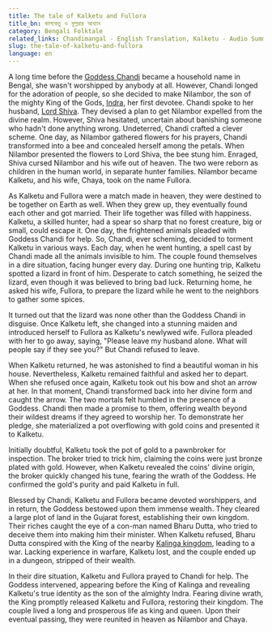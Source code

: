 ```yaml
---
title: The tale of Kalketu and Fullora
title_bn: কালকেতু ও ফুল্লরার আখ্যান
category: Bengali Folktale
related_links: Chandimangal - English Translation, Kalketu - Audio Summary
slug: the-tale-of-kalketu-and-fullora
language: en
---
```


A long time before the [Goddess Chandi](https://en.wikipedia.org/wiki/Chandi) became a household name in Bengal, she wasn't worshipped by anybody at all. However, Chandi longed for the adoration of people, so she decided to make Nilambor, the son of the mighty King of the Gods, [Indra](https://en.wikipedia.org/wiki/Indra), her first devotee. Chandi spoke to her husband, [Lord Shiva](https://en.wikipedia.org/wiki/Shiva). They devised a plan to get Nilambor expelled from the divine realm. However, Shiva hesitated, uncertain about banishing someone who hadn't done anything wrong. Undeterred, Chandi crafted a clever scheme. One day, as Nilambor gathered flowers for his prayers, Chandi transformed into a bee and concealed herself among the petals. When Nilambor presented the flowers to Lord Shiva, the bee stung him. Enraged, Shiva cursed Nilambor and his wife out of heaven. The two were reborn as children in the human world, in separate hunter families. Nilambor became Kalketu, and his wife, Chaya, took on the name Fullora.

As Kalketu and Fullora were a match made in heaven, they were destined to be together on Earth as well. When they grew up, they eventually found each other and got married. Their life together was filled with happiness. Kalketu, a skilled hunter, had a spear so sharp that no forest creature, big or small, could escape it. One day, the frightened animals pleaded with Goddess Chandi for help. So, Chandi, ever scheming, decided to torment Kalketu in various ways. Each day, when he went hunting, a spell cast by Chandi made all the animals invisible to him. The couple found themselves in a dire situation, facing hunger every day. During one hunting trip, Kalketu spotted a lizard in front of him. Desperate to catch something, he seized the lizard, even though it was believed to bring bad luck. Returning home, he asked his wife, Fullora, to prepare the lizard while he went to the neighbors to gather some spices.

It turned out that the lizard was none other than the Goddess Chandi in disguise. Once Kalketu left, she changed into a stunning maiden and introduced herself to Fullora as Kalketu's newlywed wife. Fullora pleaded with her to go away, saying, "Please leave my husband alone. What will people say if they see you?" But Chandi refused to leave.

When Kalketu returned, he was astonished to find a beautiful woman in his house. Nevertheless, Kalketu remained faithful and asked her to depart. When she refused once again, Kalketu took out his bow and shot an arrow at her. In that moment, Chandi transformed back into her divine form and caught the arrow. The two mortals felt humbled in the presence of a Goddess. Chandi then made a promise to them, offering wealth beyond their wildest dreams if they agreed to worship her. To demonstrate her pledge, she materialized a pot overflowing with gold coins and presented it to Kalketu.

Initially doubtful, Kalketu took the pot of gold to a pawnbroker for inspection. The broker tried to trick him, claiming the coins were just bronze plated with gold. However, when Kalketu revealed the coins' divine origin, the broker quickly changed his tune, fearing the wrath of the Goddess. He confirmed the gold's purity and paid Kalketu in full.

Blessed by Chandi, Kalketu and Fullora became devoted worshippers, and in return, the Goddess bestowed upon them immense wealth. They cleared a large plot of land in the Gujarat forest, establishing their own kingdom. Their riches caught the eye of a con-man named Bharu Dutta, who tried to deceive them into making him their minister. When Kalketu refused, Bharu Dutta conspired with the King of the nearby [Kalinga kingdom](<https://en.wikipedia.org/wiki/Kalinga_(Mahabharata)>), leading to a war. Lacking experience in warfare, Kalketu lost, and the couple ended up in a dungeon, stripped of their wealth.

In their dire situation, Kalketu and Fullora prayed to Chandi for help. The Goddess intervened, appearing before the King of Kalinga and revealing Kalketu's true identity as the son of the almighty Indra. Fearing divine wrath, the King promptly released Kalketu and Fullora, restoring their kingdom. The couple lived a long and prosperous life as king and queen. Upon their eventual passing, they were reunited in heaven as Nilambor and Chaya.
